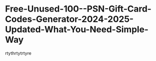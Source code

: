 # Free-Unused-100--PSN-Gift-Card-Codes-Generator-2024-2025-Updated-What-You-Need-Simple-Way
rtythrtytrtyre
